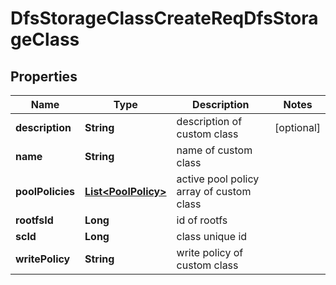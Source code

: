 # DfsStorageClassCreateReqDfsStorageClass

## Properties
Name | Type | Description | Notes
------------ | ------------- | ------------- | -------------
**description** | **String** | description of custom class |  [optional]
**name** | **String** | name of custom class | 
**poolPolicies** | [**List&lt;PoolPolicy&gt;**](PoolPolicy.md) | active pool policy array of custom class | 
**rootfsId** | **Long** | id of rootfs | 
**scId** | **Long** | class unique id | 
**writePolicy** | **String** | write policy of custom class | 
